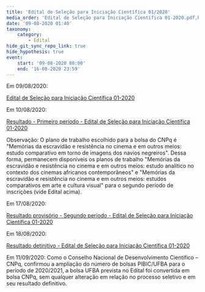 ```yaml
---
title: 'Edital de Seleção para Iniciação Científica 01/2020'
media_order: 'Edital de Seleção para Iniciação Científica 01-2020.pdf,Resultado - Primeiro período - Edital de Seleção para Iniciação Científica 01-2020.pdf,Resultado - Primeiro período - Edital de Seleção para Iniciação Científica 01-2020.pdf,Resultado provisório - Segundo período - Edital de Seleção para Iniciação Científica 01-2020.pdf,Resultado detinitivo - Edital de Seleção para Iniciação Científica 01-2020.pdf'
date: '09-08-2020 01:40'
taxonomy:
    category:
        - Edital
hide_git_sync_repo_link: true
hide_hypothesis: true
event:
    start: '09-08-2020 08:00'
    end: '16-08-2020 23:59'
---
```


Em 09/08/2020:

[Edital de Seleção para Iniciação Científica 01-2020](Edital%20de%20Sele%C3%A7%C3%A3o%20para%20Inicia%C3%A7%C3%A3o%20Cient%C3%ADfica%2001-2020.pdf)


Em 10/08/2020:

[Resultado - Primeiro período - Edital de Seleção para Iniciação Científica 01-2020](Resultado%20-%20Primeiro%20peri%CC%81odo%20-%20Edital%20de%20Selec%CC%A7a%CC%83o%20para%20Iniciac%CC%A7a%CC%83o%20Cienti%CC%81fica%2001-2020.pdf)

Observação: O plano de trabalho escolhido para a bolsa do CNPq é "Memórias da escravidão e resistência no cinema e em outros meios: estudo comparativo em torno de imagens dos navios negreiros". Dessa forma, permanecem disponíveis os planos de trabalho "Memórias da escravidão e resistência no cinema e em outros meios: estudo analítico no contexto dos cinemas africanos contemporâneos" e "Memórias da escravidão e resistência no cinema e em outros meios: estudos comparativos em arte e cultura visual" para o segundo período de inscrições (vide Edital acima).

Em 17/08/2020:

[Resultado provisório - Segundo período - Edital de Seleção para Iniciação Científica 01-2020](Resultado%20proviso%CC%81rio%20-%20Segundo%20peri%CC%81odo%20-%20Edital%20de%20Selec%CC%A7a%CC%83o%20para%20Iniciac%CC%A7a%CC%83o%20Cienti%CC%81fica%2001-2020.pdf)

Em 18/08/2020:

[Resultado detinitivo - Edital de Seleção para Iniciação Científica 01-2020](Resultado%20detinitivo%20-%20Edital%20de%20Selec%CC%A7a%CC%83o%20para%20Iniciac%CC%A7a%CC%83o%20Cienti%CC%81fica%2001-2020.pdf)

Em 11/09/2020:
Como o Conselho Nacional de Desenvolvimento Científico – CNPq, confirmou a ampliação do número de bolsas PIBIC/UFBA para o período de 2020/2021, a bolsa UFBA prevista no Edital foi convertida em bolsa CNPq, sem qualquer alteração em relação no processo seletivo e em seu resultado definitivo.
